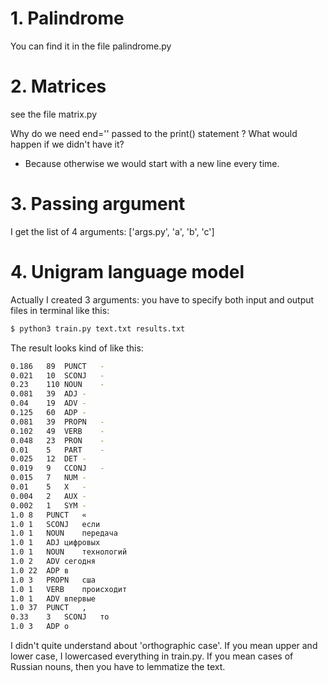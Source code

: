 # 1. Palindrome

You can find it in the file palindrome.py

# 2.  Matrices

see the file matrix.py

Why do we need end='' passed to the print() statement ? What would happen if we didn't have it?
- Because otherwise we would start with a new line every time.

# 3. Passing argument 

I get the list of 4 arguments: ['args.py', 'a', 'b', 'c']

# 4. Unigram language model

Actually I created 3 arguments: you have to specify both input and output files in terminal like this:
```bash
$ python3 train.py text.txt results.txt 
```

The result looks kind of like this:

```bash
0.186	89	PUNCT	-
0.021	10	SCONJ	-
0.23	110	NOUN	-
0.081	39	ADJ	-
0.04	19	ADV	-
0.125	60	ADP	-
0.081	39	PROPN	-
0.102	49	VERB	-
0.048	23	PRON	-
0.01	5	PART	-
0.025	12	DET	-
0.019	9	CCONJ	-
0.015	7	NUM	-
0.01	5	X	-
0.004	2	AUX	-
0.002	1	SYM	-
1.0	8	PUNCT	«
1.0	1	SCONJ	если
1.0	1	NOUN	передача
1.0	1	ADJ	цифровых
1.0	1	NOUN	технологий
1.0	2	ADV	сегодня
1.0	22	ADP	в
1.0	3	PROPN	сша
1.0	1	VERB	происходит
1.0	1	ADV	впервые
1.0	37	PUNCT	,
0.33	3	SCONJ	то
1.0	3	ADP	о
```
I didn't quite understand about 'orthographic case'. If you mean upper and lower case, I lowercased everything in train.py.
If you mean cases of Russian nouns, then you have to lemmatize the text.

 